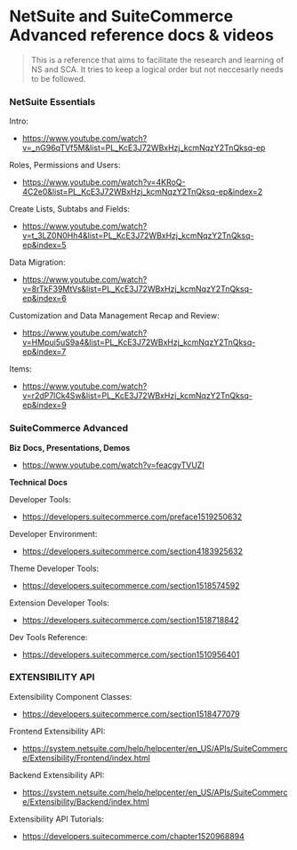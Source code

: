 # NetSuite and SuiteCommerce Advanced reference docs & videos

> This is a reference that aims to facilitate the research and learning of NS and SCA. It tries to keep a logical order but not neccesarly needs to be followed. 

### NetSuite Essentials
Intro:

- https://www.youtube.com/watch?v=_nG96qTVf5M&list=PL_KcE3J72WBxHzj_kcmNqzY2TnQksq-ep

Roles, Permissions and Users:

- https://www.youtube.com/watch?v=4KRoQ-4C2e0&list=PL_KcE3J72WBxHzj_kcmNqzY2TnQksq-ep&index=2

Create Lists, Subtabs and Fields:

- https://www.youtube.com/watch?v=t_3LZ0N0Hh4&list=PL_KcE3J72WBxHzj_kcmNqzY2TnQksq-ep&index=5

Data Migration:

- https://www.youtube.com/watch?v=8rTkF39MtVs&list=PL_KcE3J72WBxHzj_kcmNqzY2TnQksq-ep&index=6

Customization and Data Management Recap and Review:

- https://www.youtube.com/watch?v=HMpui5uS9a4&list=PL_KcE3J72WBxHzj_kcmNqzY2TnQksq-ep&index=7

Items:

- https://www.youtube.com/watch?v=r2dP7lCk4Sw&list=PL_KcE3J72WBxHzj_kcmNqzY2TnQksq-ep&index=9


### SuiteCommerce Advanced

**Biz Docs, Presentations, Demos**

- https://www.youtube.com/watch?v=feacgyTVUZI

**Technical Docs**

Developer Tools:

- https://developers.suitecommerce.com/preface1519250632

Developer Environment:

- https://developers.suitecommerce.com/section4183925632

Theme Developer Tools:

- https://developers.suitecommerce.com/section1518574592

Extension Developer Tools:

- https://developers.suitecommerce.com/section1518718842

Dev Tools Reference:

- https://developers.suitecommerce.com/section1510956401

### EXTENSIBILITY API

Extensibility Component Classes:

- https://developers.suitecommerce.com/section1518477079

Frontend Extensibility API:

- https://system.netsuite.com/help/helpcenter/en_US/APIs/SuiteCommerce/Extensibility/Frontend/index.html

Backend Extensibility API:

- https://system.netsuite.com/help/helpcenter/en_US/APIs/SuiteCommerce/Extensibility/Backend/index.html

Extensibility API Tutorials:

- https://developers.suitecommerce.com/chapter1520968894
